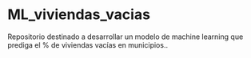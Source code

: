 # ML_viviendas_vacias
Repositorio destinado a desarrollar un modelo de machine learning que prediga el % de viviendas vacías en municipios..
